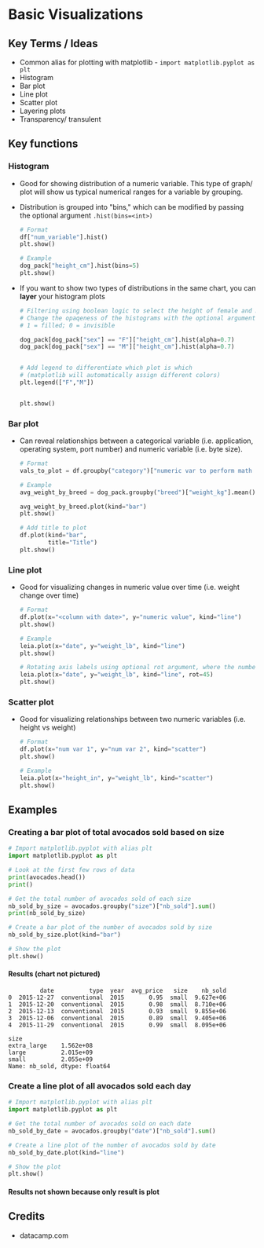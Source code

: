 # Basic Visualizations

## Key Terms / Ideas

* Common alias for plotting with matplotlib - `import matplotlib.pyplot as plt`
* Histogram
* Bar plot
* Line plot
* Scatter plot
* Layering plots
* Transparency/ transulent

## Key functions

### Histogram

* Good for showing distribution of a numeric variable. This type of graph/ plot will show us typical numerical ranges for a variable by grouping.
*   Distribution is grouped into "bins," which can be modified by passing the optional argument `.hist(bins=<int>)`

    ```python
    # Format 
    df["num_variable"].hist()
    plt.show()

    # Example
    dog_pack["height_cm"].hist(bins=5)
    plt.show()
    ```
*   If you want to show two types of distributions in the same chart, you can **layer** your histogram plots

    ```python
    # Filtering using boolean logic to select the height of female and male dogs
    # Change the opaqeness of the histograms with the optional argument .hist(alpha=<float>)
    # 1 = filled; 0 = invisible 

    dog_pack[dog_pack["sex"] == "F"]["height_cm"].hist(alpha=0.7)
    dog_pack[dog_pack["sex"] == "M"]["height_cm"].hist(alpha=0.7)


    # Add legend to differentiate which plot is which 
    # (matplotlib will automatically assign different colors)  
    plt.legend(["F","M"])


    plt.show()
    ```

### Bar plot

*   Can reveal relationships between a categorical variable (i.e. application, operating system, port number) and numeric variable (i.e. byte size).

    ```python
    # Format
    vals_to_plot = df.groupby("category")["numeric var to perform math operation"].mean()

    # Example
    avg_weight_by_breed = dog_pack.groupby("breed")["weight_kg"].mean()

    avg_weight_by_breed.plot(kind="bar")
    plt.show()

    # Add title to plot
    df.plot(kind="bar",
            title="Title")
    plt.show()
    ```

### Line plot

*   Good for visualizing changes in numeric value over time (i.e. weight change over time)

    ```python
    # Format
    df.plot(x="<column with date>", y="numeric value", kind="line")
    plt.show()

    # Example
    leia.plot(x="date", y="weight_lb", kind="line")
    plt.show()

    # Rotating axis labels using optional rot argument, where the number is degrees to rotate by
    leia.plot(x="date", y="weight_lb", kind="line", rot=45)
    plt.show()
    ```

### Scatter plot

*   Good for visualizing relationships between two numeric variables (i.e. height vs weight)

    ```python
    # Format 
    df.plot(x="num var 1", y="num var 2", kind="scatter")
    plt.show()

    # Example
    leia.plot(x="height_in", y="weight_lb", kind="scatter")
    plt.show()
    ```

## Examples

### Creating a bar plot of total avocados sold based on size

```python
# Import matplotlib.pyplot with alias plt
import matplotlib.pyplot as plt

# Look at the first few rows of data
print(avocados.head())
print()

# Get the total number of avocados sold of each size
nb_sold_by_size = avocados.groupby("size")["nb_sold"].sum()
print(nb_sold_by_size)

# Create a bar plot of the number of avocados sold by size
nb_sold_by_size.plot(kind="bar")

# Show the plot
plt.show()
```

#### Results (chart not pictured)

```
         date          type  year  avg_price   size    nb_sold
0  2015-12-27  conventional  2015       0.95  small  9.627e+06
1  2015-12-20  conventional  2015       0.98  small  8.710e+06
2  2015-12-13  conventional  2015       0.93  small  9.855e+06
3  2015-12-06  conventional  2015       0.89  small  9.405e+06
4  2015-11-29  conventional  2015       0.99  small  8.095e+06

size
extra_large    1.562e+08
large          2.015e+09
small          2.055e+09
Name: nb_sold, dtype: float64
```

### Create a line plot of all avocados sold each day

```python
# Import matplotlib.pyplot with alias plt
import matplotlib.pyplot as plt

# Get the total number of avocados sold on each date
nb_sold_by_date = avocados.groupby("date")["nb_sold"].sum()

# Create a line plot of the number of avocados sold by date
nb_sold_by_date.plot(kind="line")

# Show the plot
plt.show()
```

#### Results not shown because only result is plot

## Credits

* datacamp.com
